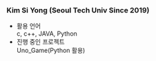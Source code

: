 ### Kim Si Yong (Seoul Tech Univ Since 2019)

* 활용 언어 \
c, c++, JAVA, Python
* 진행 중인 프로젝트 \
Uno_Game(Python 활용)
